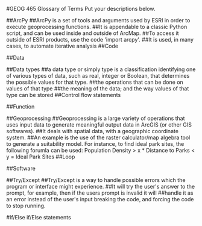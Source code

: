 #GEOG 465 Glossary of Terms
Put your descriptions below.

##ArcPy
##ArcPy is a set of tools and arguments used by ESRI in order to execute geoprocessing functions.
##It is appendable to a classic Python script, and can be used inside and outside of ArcMap.
##To access it outside of ESRI products, use the code 'import arcpy'.
##It is used, in many cases, to automate iterative analysis
##Code

##Data

##Data types
##a data type or simply type is a classification identifying one of various types of data, such as real, integer or Boolean, that determines the possible values for that type.
##the operations that can be done on values of that type
##the meaning of the data; and the way values of that type can be stored
##Control flow statements

##Function

##Geoprocessing
##Geoprocessing is a large variety of operations that uses input data to generate meaningful output data in ArcGIS (or other GIS softwares).
##It deals with spatial data, with a geographic coordinate system.
##An example is the use of the raster calculator/map algebra tool to generate a suitability model. For instance, to find ideal park sites, the following forumla can be used:
Population Density > x * Distance to Parks < y = Ideal Park Sites
##Loop

##Software

##Try/Except
##Try/Except is a way to handle possible errors which the program or interface might experience. 
##It will try the user's answer to the prompt, for example, then if the users prompt is invalid it will
##handle it as an error instead of the user's input breaking the code, and forcing the code to stop running. 

#If/Else if/Else statements
